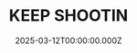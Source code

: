 ---
date: 2025-03-12T00:00:00.000Z
description: A collage fashioned by @aaronehankins into the silhouette of a pair hands shooting a basketball. 
draft: false
icon: 2025-03-12-keep-shootin.webp
language: en
title: KEEP SHOOTIN
link: https://www.google.com/search?q=silhouette&oq=sihl&gs_lcrp=EgZjaHJvbWUqDAgCEAAYChixAxiABDIGCAAQRRg5MgcIARAAGIAEMgwIAhAAGAoYsQMYgAQyDAgDEC4YChjUAhiABDIMCAQQLhgKGNQCGIAEMgkIBRAAGAoYgAQyBwgGEAAYgAQyCQgHEAAYChiABDINCAgQLhivARjHARiABDIHCAkQABiABNIBCDMwMTBqMGo3qAIAsAIA&sourceid=chrome&ie=UTF-8
alt: A photo of a Kobe collage sitting in a black frame and resting on black cutting mats. I US 1 dollar bill is in the foreground for scale. 

---